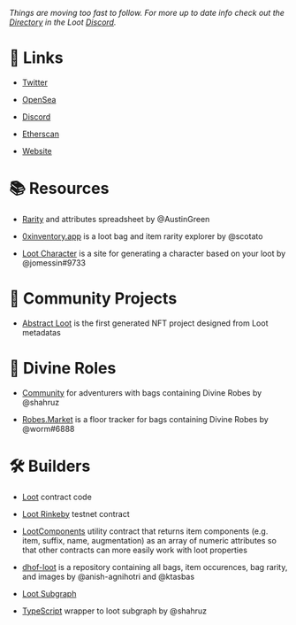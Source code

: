 _Things are moving too fast to follow. For more up to date info check out the [Directory](https://discord.com/channels/880899217973968917/882251272877649930/882252078444060802) in the Loot [Discord](https://t.co/MuDVGCeYKo?amp=1)._

# 🔗 Links

- [Twitter](https://twitter.com/lootproject)

- [OpenSea](https://opensea.io/collection/lootproject)

- [Discord](https://t.co/MuDVGCeYKo?amp=1)

- [Etherscan](https://etherscan.io/address/0xff9c1b15b16263c61d017ee9f65c50e4ae0113d7)

- [Website](https://www.lootrng.com/)

# 📚 Resources

- [Rarity](https://docs.google.com/spreadsheets/d/1Al0Yi-tM7K_05pCKjkQtSJjwbV2jMfac1i_oC4j2EYI) and attributes spreadsheet by @AustinGreen

- [0xinventory.app](https://0xinventory.app) is a loot bag and item rarity explorer by @scotato

- [Loot Character](https://www.lootcharacter.com/) is a site for generating a character based on your loot by @jomessin#9733

# 👥 Community Projects

- [Abstract Loot](https://twitter.com/Abstract_Loot) is the first generated NFT project designed from Loot metadatas

# 👘 Divine Roles

- [Community](https://divineroles.vercel.app/) for adventurers with bags containing Divine Robes by @shahruz

- [Robes.Market](https://robes.market) is a floor tracker for bags containing Divine Robes by @worm#6888

# 🛠 Builders

- [Loot](https://etherscan.io/address/0xff9c1b15b16263c61d017ee9f65c50e4ae0113d7#code) contract code

- [Loot Rinkeby](https://rinkeby.etherscan.io/address/0x79e2d470f950f2cf78eef41720e8ff2cf4b3cd78) testnet contract

- [LootComponents](https://etherscan.io/address/0x3eb43b1545a360d1D065CB7539339363dFD445F3#code) utility contract that returns item components (e.g. item, suffix, name, augmentation) as an array of numeric attributes so that other contracts can more easily work with loot properties

- [dhof-loot](https://github.com/Anish-Agnihotri/dhof-loot) is a repository containing all bags, item occurences, bag rarity, and images by @anish-agnihotri and @ktasbas

- [Loot Subgraph](https://thegraph.com/legacy-explorer/subgraph/shahruz/loot)

- [TypeScript](https://github.com/shahruz/loot-sdk) wrapper to loot subgraph by @shahruz

<!-- - [] Sales Bot in #sales -->
